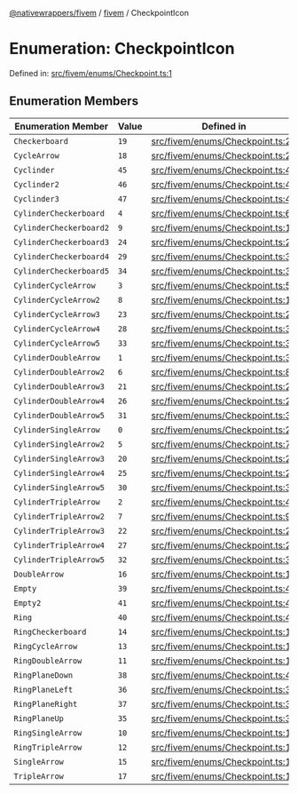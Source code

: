 [@nativewrappers/fivem](../../README.md) / [fivem](../README.md) / CheckpointIcon

# Enumeration: CheckpointIcon

Defined in: [src/fivem/enums/Checkpoint.ts:1](https://github.com/nativewrappers/nativewrappers/blob/ef9379993d0b7126700360ea0bc0e228bd354e81/src/fivem/enums/Checkpoint.ts#L1)

## Enumeration Members

| Enumeration Member | Value | Defined in |
| ------ | ------ | ------ |
| <a id="checkerboard"></a> `Checkerboard` | `19` | [src/fivem/enums/Checkpoint.ts:21](https://github.com/nativewrappers/nativewrappers/blob/ef9379993d0b7126700360ea0bc0e228bd354e81/src/fivem/enums/Checkpoint.ts#L21) |
| <a id="cyclearrow"></a> `CycleArrow` | `18` | [src/fivem/enums/Checkpoint.ts:20](https://github.com/nativewrappers/nativewrappers/blob/ef9379993d0b7126700360ea0bc0e228bd354e81/src/fivem/enums/Checkpoint.ts#L20) |
| <a id="cyclinder"></a> `Cyclinder` | `45` | [src/fivem/enums/Checkpoint.ts:47](https://github.com/nativewrappers/nativewrappers/blob/ef9379993d0b7126700360ea0bc0e228bd354e81/src/fivem/enums/Checkpoint.ts#L47) |
| <a id="cyclinder2"></a> `Cyclinder2` | `46` | [src/fivem/enums/Checkpoint.ts:48](https://github.com/nativewrappers/nativewrappers/blob/ef9379993d0b7126700360ea0bc0e228bd354e81/src/fivem/enums/Checkpoint.ts#L48) |
| <a id="cyclinder3"></a> `Cyclinder3` | `47` | [src/fivem/enums/Checkpoint.ts:49](https://github.com/nativewrappers/nativewrappers/blob/ef9379993d0b7126700360ea0bc0e228bd354e81/src/fivem/enums/Checkpoint.ts#L49) |
| <a id="cylindercheckerboard"></a> `CylinderCheckerboard` | `4` | [src/fivem/enums/Checkpoint.ts:6](https://github.com/nativewrappers/nativewrappers/blob/ef9379993d0b7126700360ea0bc0e228bd354e81/src/fivem/enums/Checkpoint.ts#L6) |
| <a id="cylindercheckerboard2"></a> `CylinderCheckerboard2` | `9` | [src/fivem/enums/Checkpoint.ts:11](https://github.com/nativewrappers/nativewrappers/blob/ef9379993d0b7126700360ea0bc0e228bd354e81/src/fivem/enums/Checkpoint.ts#L11) |
| <a id="cylindercheckerboard3"></a> `CylinderCheckerboard3` | `24` | [src/fivem/enums/Checkpoint.ts:26](https://github.com/nativewrappers/nativewrappers/blob/ef9379993d0b7126700360ea0bc0e228bd354e81/src/fivem/enums/Checkpoint.ts#L26) |
| <a id="cylindercheckerboard4"></a> `CylinderCheckerboard4` | `29` | [src/fivem/enums/Checkpoint.ts:31](https://github.com/nativewrappers/nativewrappers/blob/ef9379993d0b7126700360ea0bc0e228bd354e81/src/fivem/enums/Checkpoint.ts#L31) |
| <a id="cylindercheckerboard5"></a> `CylinderCheckerboard5` | `34` | [src/fivem/enums/Checkpoint.ts:36](https://github.com/nativewrappers/nativewrappers/blob/ef9379993d0b7126700360ea0bc0e228bd354e81/src/fivem/enums/Checkpoint.ts#L36) |
| <a id="cylindercyclearrow"></a> `CylinderCycleArrow` | `3` | [src/fivem/enums/Checkpoint.ts:5](https://github.com/nativewrappers/nativewrappers/blob/ef9379993d0b7126700360ea0bc0e228bd354e81/src/fivem/enums/Checkpoint.ts#L5) |
| <a id="cylindercyclearrow2"></a> `CylinderCycleArrow2` | `8` | [src/fivem/enums/Checkpoint.ts:10](https://github.com/nativewrappers/nativewrappers/blob/ef9379993d0b7126700360ea0bc0e228bd354e81/src/fivem/enums/Checkpoint.ts#L10) |
| <a id="cylindercyclearrow3"></a> `CylinderCycleArrow3` | `23` | [src/fivem/enums/Checkpoint.ts:25](https://github.com/nativewrappers/nativewrappers/blob/ef9379993d0b7126700360ea0bc0e228bd354e81/src/fivem/enums/Checkpoint.ts#L25) |
| <a id="cylindercyclearrow4"></a> `CylinderCycleArrow4` | `28` | [src/fivem/enums/Checkpoint.ts:30](https://github.com/nativewrappers/nativewrappers/blob/ef9379993d0b7126700360ea0bc0e228bd354e81/src/fivem/enums/Checkpoint.ts#L30) |
| <a id="cylindercyclearrow5"></a> `CylinderCycleArrow5` | `33` | [src/fivem/enums/Checkpoint.ts:35](https://github.com/nativewrappers/nativewrappers/blob/ef9379993d0b7126700360ea0bc0e228bd354e81/src/fivem/enums/Checkpoint.ts#L35) |
| <a id="cylinderdoublearrow"></a> `CylinderDoubleArrow` | `1` | [src/fivem/enums/Checkpoint.ts:3](https://github.com/nativewrappers/nativewrappers/blob/ef9379993d0b7126700360ea0bc0e228bd354e81/src/fivem/enums/Checkpoint.ts#L3) |
| <a id="cylinderdoublearrow2"></a> `CylinderDoubleArrow2` | `6` | [src/fivem/enums/Checkpoint.ts:8](https://github.com/nativewrappers/nativewrappers/blob/ef9379993d0b7126700360ea0bc0e228bd354e81/src/fivem/enums/Checkpoint.ts#L8) |
| <a id="cylinderdoublearrow3"></a> `CylinderDoubleArrow3` | `21` | [src/fivem/enums/Checkpoint.ts:23](https://github.com/nativewrappers/nativewrappers/blob/ef9379993d0b7126700360ea0bc0e228bd354e81/src/fivem/enums/Checkpoint.ts#L23) |
| <a id="cylinderdoublearrow4"></a> `CylinderDoubleArrow4` | `26` | [src/fivem/enums/Checkpoint.ts:28](https://github.com/nativewrappers/nativewrappers/blob/ef9379993d0b7126700360ea0bc0e228bd354e81/src/fivem/enums/Checkpoint.ts#L28) |
| <a id="cylinderdoublearrow5"></a> `CylinderDoubleArrow5` | `31` | [src/fivem/enums/Checkpoint.ts:33](https://github.com/nativewrappers/nativewrappers/blob/ef9379993d0b7126700360ea0bc0e228bd354e81/src/fivem/enums/Checkpoint.ts#L33) |
| <a id="cylindersinglearrow"></a> `CylinderSingleArrow` | `0` | [src/fivem/enums/Checkpoint.ts:2](https://github.com/nativewrappers/nativewrappers/blob/ef9379993d0b7126700360ea0bc0e228bd354e81/src/fivem/enums/Checkpoint.ts#L2) |
| <a id="cylindersinglearrow2"></a> `CylinderSingleArrow2` | `5` | [src/fivem/enums/Checkpoint.ts:7](https://github.com/nativewrappers/nativewrappers/blob/ef9379993d0b7126700360ea0bc0e228bd354e81/src/fivem/enums/Checkpoint.ts#L7) |
| <a id="cylindersinglearrow3"></a> `CylinderSingleArrow3` | `20` | [src/fivem/enums/Checkpoint.ts:22](https://github.com/nativewrappers/nativewrappers/blob/ef9379993d0b7126700360ea0bc0e228bd354e81/src/fivem/enums/Checkpoint.ts#L22) |
| <a id="cylindersinglearrow4"></a> `CylinderSingleArrow4` | `25` | [src/fivem/enums/Checkpoint.ts:27](https://github.com/nativewrappers/nativewrappers/blob/ef9379993d0b7126700360ea0bc0e228bd354e81/src/fivem/enums/Checkpoint.ts#L27) |
| <a id="cylindersinglearrow5"></a> `CylinderSingleArrow5` | `30` | [src/fivem/enums/Checkpoint.ts:32](https://github.com/nativewrappers/nativewrappers/blob/ef9379993d0b7126700360ea0bc0e228bd354e81/src/fivem/enums/Checkpoint.ts#L32) |
| <a id="cylindertriplearrow"></a> `CylinderTripleArrow` | `2` | [src/fivem/enums/Checkpoint.ts:4](https://github.com/nativewrappers/nativewrappers/blob/ef9379993d0b7126700360ea0bc0e228bd354e81/src/fivem/enums/Checkpoint.ts#L4) |
| <a id="cylindertriplearrow2"></a> `CylinderTripleArrow2` | `7` | [src/fivem/enums/Checkpoint.ts:9](https://github.com/nativewrappers/nativewrappers/blob/ef9379993d0b7126700360ea0bc0e228bd354e81/src/fivem/enums/Checkpoint.ts#L9) |
| <a id="cylindertriplearrow3"></a> `CylinderTripleArrow3` | `22` | [src/fivem/enums/Checkpoint.ts:24](https://github.com/nativewrappers/nativewrappers/blob/ef9379993d0b7126700360ea0bc0e228bd354e81/src/fivem/enums/Checkpoint.ts#L24) |
| <a id="cylindertriplearrow4"></a> `CylinderTripleArrow4` | `27` | [src/fivem/enums/Checkpoint.ts:29](https://github.com/nativewrappers/nativewrappers/blob/ef9379993d0b7126700360ea0bc0e228bd354e81/src/fivem/enums/Checkpoint.ts#L29) |
| <a id="cylindertriplearrow5"></a> `CylinderTripleArrow5` | `32` | [src/fivem/enums/Checkpoint.ts:34](https://github.com/nativewrappers/nativewrappers/blob/ef9379993d0b7126700360ea0bc0e228bd354e81/src/fivem/enums/Checkpoint.ts#L34) |
| <a id="doublearrow"></a> `DoubleArrow` | `16` | [src/fivem/enums/Checkpoint.ts:18](https://github.com/nativewrappers/nativewrappers/blob/ef9379993d0b7126700360ea0bc0e228bd354e81/src/fivem/enums/Checkpoint.ts#L18) |
| <a id="empty"></a> `Empty` | `39` | [src/fivem/enums/Checkpoint.ts:41](https://github.com/nativewrappers/nativewrappers/blob/ef9379993d0b7126700360ea0bc0e228bd354e81/src/fivem/enums/Checkpoint.ts#L41) |
| <a id="empty2"></a> `Empty2` | `41` | [src/fivem/enums/Checkpoint.ts:43](https://github.com/nativewrappers/nativewrappers/blob/ef9379993d0b7126700360ea0bc0e228bd354e81/src/fivem/enums/Checkpoint.ts#L43) |
| <a id="ring"></a> `Ring` | `40` | [src/fivem/enums/Checkpoint.ts:42](https://github.com/nativewrappers/nativewrappers/blob/ef9379993d0b7126700360ea0bc0e228bd354e81/src/fivem/enums/Checkpoint.ts#L42) |
| <a id="ringcheckerboard"></a> `RingCheckerboard` | `14` | [src/fivem/enums/Checkpoint.ts:16](https://github.com/nativewrappers/nativewrappers/blob/ef9379993d0b7126700360ea0bc0e228bd354e81/src/fivem/enums/Checkpoint.ts#L16) |
| <a id="ringcyclearrow"></a> `RingCycleArrow` | `13` | [src/fivem/enums/Checkpoint.ts:15](https://github.com/nativewrappers/nativewrappers/blob/ef9379993d0b7126700360ea0bc0e228bd354e81/src/fivem/enums/Checkpoint.ts#L15) |
| <a id="ringdoublearrow"></a> `RingDoubleArrow` | `11` | [src/fivem/enums/Checkpoint.ts:13](https://github.com/nativewrappers/nativewrappers/blob/ef9379993d0b7126700360ea0bc0e228bd354e81/src/fivem/enums/Checkpoint.ts#L13) |
| <a id="ringplanedown"></a> `RingPlaneDown` | `38` | [src/fivem/enums/Checkpoint.ts:40](https://github.com/nativewrappers/nativewrappers/blob/ef9379993d0b7126700360ea0bc0e228bd354e81/src/fivem/enums/Checkpoint.ts#L40) |
| <a id="ringplaneleft"></a> `RingPlaneLeft` | `36` | [src/fivem/enums/Checkpoint.ts:38](https://github.com/nativewrappers/nativewrappers/blob/ef9379993d0b7126700360ea0bc0e228bd354e81/src/fivem/enums/Checkpoint.ts#L38) |
| <a id="ringplaneright"></a> `RingPlaneRight` | `37` | [src/fivem/enums/Checkpoint.ts:39](https://github.com/nativewrappers/nativewrappers/blob/ef9379993d0b7126700360ea0bc0e228bd354e81/src/fivem/enums/Checkpoint.ts#L39) |
| <a id="ringplaneup"></a> `RingPlaneUp` | `35` | [src/fivem/enums/Checkpoint.ts:37](https://github.com/nativewrappers/nativewrappers/blob/ef9379993d0b7126700360ea0bc0e228bd354e81/src/fivem/enums/Checkpoint.ts#L37) |
| <a id="ringsinglearrow"></a> `RingSingleArrow` | `10` | [src/fivem/enums/Checkpoint.ts:12](https://github.com/nativewrappers/nativewrappers/blob/ef9379993d0b7126700360ea0bc0e228bd354e81/src/fivem/enums/Checkpoint.ts#L12) |
| <a id="ringtriplearrow"></a> `RingTripleArrow` | `12` | [src/fivem/enums/Checkpoint.ts:14](https://github.com/nativewrappers/nativewrappers/blob/ef9379993d0b7126700360ea0bc0e228bd354e81/src/fivem/enums/Checkpoint.ts#L14) |
| <a id="singlearrow"></a> `SingleArrow` | `15` | [src/fivem/enums/Checkpoint.ts:17](https://github.com/nativewrappers/nativewrappers/blob/ef9379993d0b7126700360ea0bc0e228bd354e81/src/fivem/enums/Checkpoint.ts#L17) |
| <a id="triplearrow"></a> `TripleArrow` | `17` | [src/fivem/enums/Checkpoint.ts:19](https://github.com/nativewrappers/nativewrappers/blob/ef9379993d0b7126700360ea0bc0e228bd354e81/src/fivem/enums/Checkpoint.ts#L19) |
